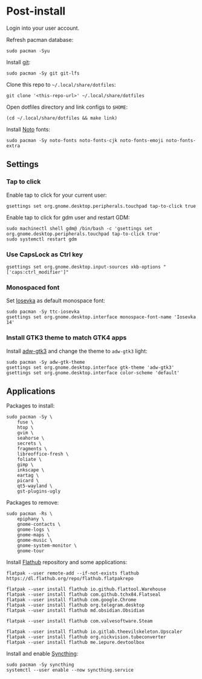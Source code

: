 # Post-install

Login into your user account.

Refresh pacman database:

```shell
sudo pacman -Syu
```

Install [git](https://wiki.archlinux.org/title/git):

```shell
sudo pacman -Sy git git-lfs
```

Clone this repo to `~/.local/share/dotfiles`:

```shell
git clone '<this-repo-url>' ~/.local/share/dotfiles
```

Open dotfiles directory and link configs to `$HOME`:

```shell
(cd ~/.local/share/dotfiles && make link)
```

Install [Noto](https://fonts.google.com/noto) fonts:

```shell
sudo pacman -Sy noto-fonts noto-fonts-cjk noto-fonts-emoji noto-fonts-extra
```

## **Settings**

### **Tap to click**

Enable tap to click for your current user:

```shell
gsettings set org.gnome.desktop.peripherals.touchpad tap-to-click true
```

Enable tap to click for gdm user and restart GDM:

```shell
sudo machinectl shell gdm@ /bin/bash -c 'gsettings set org.gnome.desktop.peripherals.touchpad tap-to-click true'
sudo systemctl restart gdm
```

### **Use CapsLock as Ctrl key**

```shell
gsettings set org.gnome.desktop.input-sources xkb-options "['caps:ctrl_modifier']"
```

### **Monospaced font**

Set [Iosevka](https://typeof.net/Iosevka/) as default monospace font:

```shell
sudo pacman -Sy ttc-iosevka
gsettings set org.gnome.desktop.interface monospace-font-name 'Iosevka 14'
```

### **Install GTK3 theme to match GTK4 apps**

Install [adw-gtk3](https://github.com/lassekongo83/adw-gtk3) and change the theme to `adw-gtk3` light:

```shell
sudo pacman -Sy adw-gtk-theme
gsettings set org.gnome.desktop.interface gtk-theme 'adw-gtk3' 
gsettings set org.gnome.desktop.interface color-scheme 'default'
```

## **Applications**

Packages to install:

```shell
sudo pacman -Sy \
    fuse \
    htop \
    gvim \
    seahorse \
    secrets \
    fragments \
    libreoffice-fresh \
    foliate \
    gimp \
    inkscape \
    eartag \
    picard \
    qt5-wayland \
    gst-plugins-ugly
```

Packages to remove:

```shell
sudo pacman -Rs \
    epiphany \
    gnome-contacts \
    gnome-logs \
    gnome-maps \
    gnome-music \
    gnome-system-monitor \
    gnome-tour
```

Install [Flathub](https://flathub.org/) repository and some applications:

```shell
flatpak --user remote-add --if-not-exists flathub https://dl.flathub.org/repo/flathub.flatpakrepo

flatpak --user install flathub io.github.flattool.Warehouse
flatpak --user install flathub com.github.tchx84.Flatseal
flatpak --user install flathub com.google.Chrome
flatpak --user install flathub org.telegram.desktop
flatpak --user install flathub md.obsidian.Obsidian

flatpak --user install flathub com.valvesoftware.Steam

flatpak --user install flathub io.gitlab.theevilskeleton.Upscaler
flatpak --user install flathub org.nickvision.tubeconverter
flatpak --user install flathub me.iepure.devtoolbox
```

Install and enable [Syncthing](https://wiki.archlinux.org/title/Syncthing):

```shell
sudo pacman -Sy syncthing
systemctl --user enable --now syncthing.service
```
